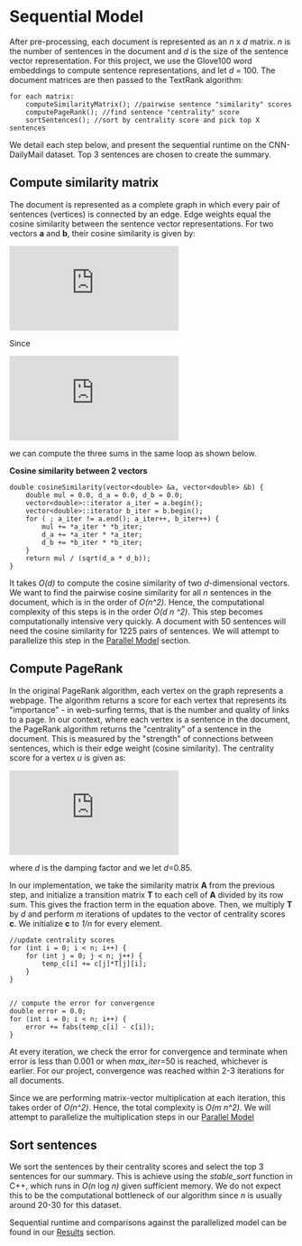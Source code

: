 # Sequential Model

After pre-processing, each document is represented as an *n* x *d* matrix. *n* is the number of sentences in the document and *d* is the size of the sentence vector representation. For this project, we use the Glove100 word embeddings to compute sentence representations, and let *d* = 100. The document matrices are then passed to the TextRank algorithm:

    for each matrix:
        computeSimilarityMatrix(); //pairwise sentence "similarity" scores
        computePageRank(); //find sentence "centrality" score
        sortSentences(); //sort by centrality score and pick top X sentences

We detail each step below, and present the sequential runtime on the CNN-DailyMail dataset. Top 3 sentences are chosen to create the summary.

## Compute similarity matrix

The document is represented as a complete graph in which every pair of sentences (vertices) is connected by an edge. Edge weights equal the cosine similarity between the sentence vector representations. For two vectors **a** and **b**, their cosine similarity is given by:

![img](http://latex.codecogs.com/svg.latex?%5Cfrac%7B%5Csum_%7Bi%3D1%7D%5Ena_ib_i%7D%7B%5Csqrt%7B%5Csum_%7Bi%3D1%7D%5Ena_i%5E2%7D%5Csqrt%7B%5Csum_%7Bi%3D1%7D%5Enb_i%5E2%7D%7D)

Since

![img](http://latex.codecogs.com/svg.latex?%5Csqrt%7B%5Csum_%7Bi%3D1%7D%5Ena_i%5E2%7D%5Csqrt%7B%5Csum_%7Bi%3D1%7D%5Enb_i%5E2%7D%3D%5Csqrt%7B%5Cleft%28%5Csum_%7Bi%3D1%7D%5Ena_i%5E2%5Cright%29%5Cleft%28%5Csum_%7Bi%3D1%7D%5Enb_i%5E2%5Cright%29%7D)

we can compute the three sums in the same loop as shown below.

**Cosine similarity between 2 vectors**

    double cosineSimilarity(vector<double> &a, vector<double> &b) {
        double mul = 0.0, d_a = 0.0, d_b = 0.0;
        vector<double>::iterator a_iter = a.begin();
    	vector<double>::iterator b_iter = b.begin();
    	for ( ; a_iter != a.end(); a_iter++, b_iter++) {
    		mul += *a_iter * *b_iter;
    		d_a += *a_iter * *a_iter;
    		d_b += *b_iter * *b_iter;
    	}
    	return mul / (sqrt(d_a * d_b));
    }

It takes *O(d)* to compute the cosine similarity of two *d*-dimensional vectors. We want to find the pairwise cosine similarity for all *n* sentences in the document, which is in the order of *O(n^2)*. Hence, the computational complexity of this steps is in the order *O(d n ^2)*. This step becomes computationally intensive very quickly. A document with 50 sentences will need the cosine similarity for 1225 pairs of sentences. We will attempt to parallelize this step in the [Parallel Model](https://github.com/boleary134h/CS205-final-project/blob/main/Website/ParallelModel.md) section.

## Compute PageRank

In the original PageRank algorithm, each vertex on the graph represents a webpage. The algorithm returns a score for each vertex that represents its "importance" - in web-surfing terms, that is the number and quality of links to a page. In our context, where each vertex is a sentence in the document, the PageRank algorithm returns the "centrality" of a sentence in the document. This is measured by the "strength" of connections between sentences, which is their edge weight (cosine similarity). The centrality score for a vertex *u* is given as:

![img](http://latex.codecogs.com/svg.latex?CS%28u%29%3D%281-d%29%2Bd%5Ctimes%5Csum_%7Bv%5Cin%20In%28u%29%7D%5Cfrac%7Bw_%7Bv%2Cu%7D%7D%7B%5Csum_%7Bx%5Cin%20Out%28v%29%7Dw_%7Bv%2Cx%7D%7DCS%28v%29)

where *d* is the damping factor and we let *d*=0.85. 

In our implementation, we take the similarity matrix **A** from the previous step, and initialize a transition matrix **T** to each cell of **A** divided by its row sum. This gives the fraction term in the equation above. Then, we multiply **T** by *d* and perform *m* iterations of updates to the vector of centrality scores **c**. We initialize **c** to *1/n* for every element.

    //update centrality scores
	for (int i = 0; i < n; i++) {
		for (int j = 0; j < n; j++) {
			temp_c[i] += c[j]*T[j][i];
		}
	}
  
  
	// compute the error for convergence
	double error = 0.0;
	for (int i = 0; i < n; i++) {
		error += fabs(temp_c[i] - c[i]);
	}
	
At every iteration, we check the error for convergence and terminate when error is less than 0.001 or when *max_iter*=50 is reached, whichever is earlier. For our project, convergence was reached within 2-3 iterations for all documents.

Since we are performing matrix-vector multiplication at each iteration, this takes order of *O(n^2)*.  Hence, the total complexity is *O(m n^2)*. We will attempt to parallelize the multiplication steps in our [Parallel Model](https://github.com/boleary134h/CS205-final-project/blob/main/Website/ParallelModel.md)

## Sort sentences

We sort the sentences by their centrality scores and select the top 3 sentences for our summary. This is achieve using the *stable_sort* function in C++, which runs in *O(n* log *n)* given sufficient memory. We do not expect this to be the computational bottleneck of our algorithm since *n* is usually around 20-30 for this dataset.

Sequential runtime and comparisons against the parallelized model can be found in our [Results](https://github.com/boleary134h/CS205-final-project/blob/main/Website/Results.md) section.
